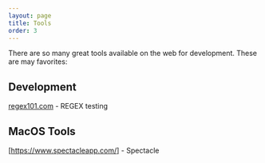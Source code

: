 ```yaml
---
layout: page
title: Tools
order: 3
---
```


There are so many great tools available on the web for development.  These are may favorites:

## Development

[regex101.com](https://regex101.com/) - REGEX testing

## MacOS Tools

[https://www.spectacleapp.com/] - Spectacle

